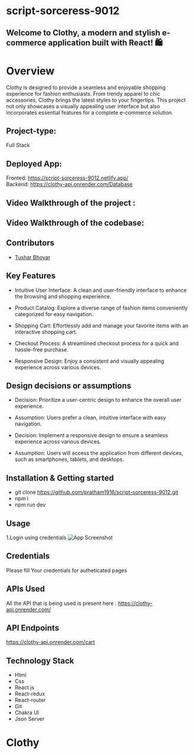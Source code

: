 # script-sorceress-9012

## Welcome to Clothy, a modern and stylish e-commerce application built with React! 🛍️
# Overview
Clothy is designed to provide a seamless and enjoyable shopping experience for fashion enthusiasts. From trendy apparel to chic accessories, Clothy brings the latest styles to your fingertips. This project not only showcases a visually appealing user interface but also incorporates essential features for a complete e-commerce solution.

## Project-type:
Full Stack 

## Deployed App: 
Fronted: https://script-sorceress-9012.netlify.app/ 
</br>
Backend: https://clothy-api.onrender.com/Database

## Video Walkthrough of the project : 
## Video Walkthrough of the codebase: 


## Contributors
- [Tushar Bhoyar](https://github.com/tusharbhoyar04)




## Key Features
- Intuitive User Interface: A clean and user-friendly interface to enhance the browsing and shopping experience.

- Product Catalog: Explore a diverse range of fashion items conveniently categorized for easy navigation.

- Shopping Cart: Effortlessly add and manage your favorite items with an interactive shopping cart.

- Checkout Process: A streamlined checkout process for a quick and hassle-free purchase.

- Responsive Design: Enjoy a consistent and visually appealing experience across various devices.


## Design decisions or assumptions
- Decision: Prioritize a user-centric design to enhance the overall user experience.
- Assumption: Users prefer a clean, intuitive interface with easy navigation.

- Decision: Implement a responsive design to ensure a seamless experience across various devices.
- Assumption: Users will access the application from different devices, such as smartphones, tablets, and desktops.

## Installation & Getting started
- git clone https://github.com/pratham1916/script-sorceress-9012.git
- npm i
- npm run dev


## Usage
1.Login using credentials
![App Screenshot](https://drive.google.com/drive/folders/1A3IZcC3g08K-6hPW3n7ibSLXWDrCZoca)

## Credentials
Please fill Your credentials for autheticated pages

## APIs Used
All the API that is being used is present here : https://clothy-api.onrender.com/

## API Endpoints
https://clothy-api.onrender.com/cart

## Technology Stack
- Html
- Css
- React js
- React-redux
- React-router
- Git
- Chakra UI
- Json Server
# Clothy
